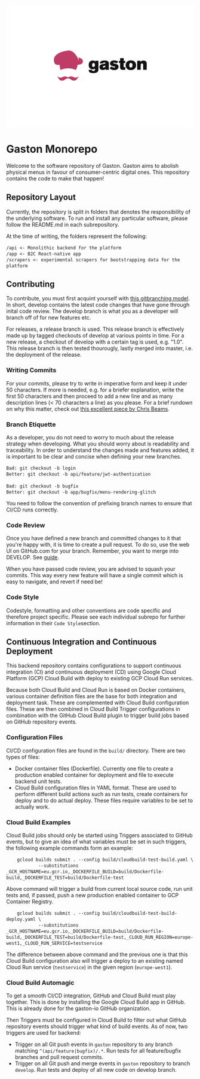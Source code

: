 ![Gaston, logo](./docs/images/gaston-logo.png)

# Gaston Monorepo

Welcome to the software repository of Gaston. Gaston aims to abolish physical menus in favour of consumer-centric digital ones. This repository contains the code to make that happen!

## Repository Layout

Currently, the repository is split in folders that denotes the responsibility of the underlying software. To run and install any particular software, please follow the README.md in each subrepository.

At the time of writing, the folders represent the following:

    /api <- Monolithic backend for the platform
    /app <- B2C React-native app
    /scrapers <- experimental scrapers for bootstrapping data for the platform

## Contributing

To contribute, you must first acquint yourself with [this gitbranching model](https://nvie.com/posts/a-successful-git-branching-model). In short, develop contains the latest code changes that have gone through inital code review. The develop branch is what you as a developer will branch off of for new features etc.

For releases, a release branch is used. This release branch is effectively made up by tagged checkouts of develop at various points in time. For a new release, a checkout of develop with a certain tag is used, e.g. "1.0". This release branch is then tested thourougly, lastly merged into master, i.e. the deployment of the release.

### Writing Commits

For your commits, please try to write in imperative form and keep it under 50 characters. If more is needed, e.g. for a briefer explanation, write the first 50 characters and then proceed to add a new line and as many description lines (< 70 characters a line) as you please. For a brief rundown on why this matter, check out [this excellent piece by Chris Beams](https://chris.beams.io/posts/git-commit/).

### Branch Etiquette

As a developer, you do not need to worry to much about the release strategy when developing. What you should worry about is readability and traceability. In order to understand the changes made and features added, it is important to be clear and concise when defining your new branches.

    Bad: git checkout -b login
    Better: git checkout -b api/feature/jwt-authentication

    Bad: git checkout -b bugfix
    Better: git checkout -b app/bugfix/menu-rendering-glitch

You need to follow the convention of prefixing branch names to ensure that CI/CD runs correctly.

### Code Review

Once you have defined a new branch and committed changes to it that you're happy with, it is time to create a pull request. To do so, use the web UI on GitHub.com for your branch. Remember, you want to merge into DEVELOP. See [guide](https://docs.github.com/en/github/collaborating-with-issues-and-pull-requests/proposing-changes-to-your-work-with-pull-requests/creating-a-pull-request).

When you have passed code review, you are advised to squash your commits. This way every new feature will have a single commit which is easy to navigate, and revert if need be!

### Code Style

Codestyle, formatting and other conventions are code specific and therefore project specific. Please see each individual subrepo for further information in their `Code Style`section.

## Continuous Integration and Continuous Deployment

This backend repository contains configurations to support continuous integration (CI) and continuous deployment (CD) using Google Cloud Platform (GCP) Cloud Build with deploy to existing GCP Cloud Run services.

Because both Cloud Build and Cloud Run is based on Docker containers, various container definition files are the base for both integration and deployment task. These are complemented with Cloud Build configuration files. These are then combined in Cloud Build Trigger configurations in combination with the GitHub Cloud Build plugin to trigger build jobs based on GitHub repository events.

### Configuration Files

CI/CD configuration files are found in the `build/` directory. There are two types of files:

- Docker container files (Dockerfile). Currently one file to create a production enabled container for deployment and file to execute backend unit tests.
- Cloud Build configuration files in YAML format. These are used to perform different build actions such as run tests, create containers for deploy and to do actual deploy. These files require variables to be set to actually work.

### Cloud Build Examples

Cloud Build jobs should only be started using Triggers associated to GitHub events, but to give an idea of what variables must be set in such triggers, the following example commands form an example:

        gcloud builds submit . --config build/cloudbuild-test-build.yaml \
                --substitutions _GCR_HOSTNAME=eu.gcr.io,_DOCKERFILE_BUILD=build/Dockerfile-build,_DOCKERFILE_TEST=build/Dockerfile-test

Above command will trigger a build from current local source code, run unit tests and, if passed, push a new production enabled container to GCP Container Registry.

        gcloud builds submit . --config build/cloudbuild-test-build-deploy.yaml \
                --substitutions _GCR_HOSTNAME=eu.gcr.io,_DOCKERFILE_BUILD=build/Dockerfile-build,_DOCKERFILE_TEST=build/Dockerfile-test,_CLOUD_RUN_REGION=europe-west1,_CLOUD_RUN_SERVICE=testservice

The difference between above command and the previous one is that this Cloud Build configuration also will trigger a deploy to an existing named Cloud Run service (`testservice`) in the given region (`europe-west1`).

### Cloud Build Automagic

To get a smooth CI/CD integration, GitHub and Cloud Build must play together. This is done by installing the Google Cloud Build app in GitHub. This is already done for the gaston-io GitHub organization.

Then Triggers must be configured in Cloud Build to filter out what GitHub repository events should trigger what kind of build events. As of now, two triggers are used for backend:

- Trigger on all Git push events in `gaston` repository to any branch matching `^(api/feature|bugfix)/.*`. Run tests for all feature/bugfix branches and pull request commits.
- Trigger on all Git push and merge events in `gaston` repository to branch `develop`. Run tests and deploy of all new code on develop branch.
